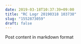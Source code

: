 ```yaml
---
date: 2019-03-18T10:37:39+09:00
title: "RC Logr 20190318 103738"
slug: "1552873059"
draft: false
---
```


Post content in markdown format
